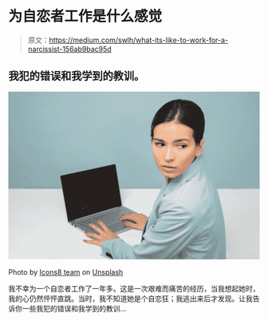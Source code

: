 # 为自恋者工作是什么感觉

> 原文：<https://medium.com/swlh/what-its-like-to-work-for-a-narcissist-156ab9bac95d>

## 我犯的错误和我学到的教训。

![](img/04d68d0cf6d9ddd52674cb93baae83aa.png)

Photo by [Icons8 team](https://unsplash.com/@icons8?utm_source=medium&utm_medium=referral) on [Unsplash](https://unsplash.com?utm_source=medium&utm_medium=referral)

我不幸为一个自恋者工作了一年多。这是一次艰难而痛苦的经历，当我想起她时，我的心仍然怦怦直跳。当时，我不知道她是个自恋狂；我逃出来后才发现。让我告诉你一些我犯的错误和我学到的教训…